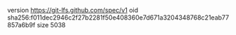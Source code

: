 version https://git-lfs.github.com/spec/v1
oid sha256:f011dec2946c2f27b2281f50e408360e7d671a3204348768c21eab77857a6b9f
size 5038
